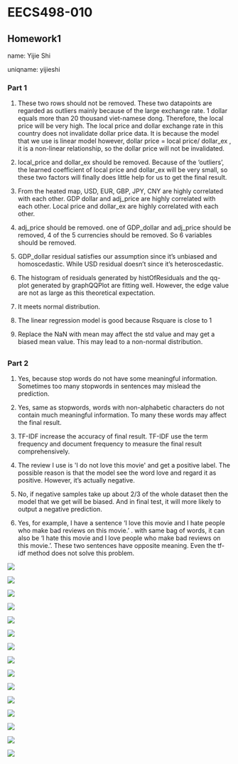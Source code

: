 # EECS498-010 

## Homework1

name: Yijie Shi

uniqname: yijieshi



### Part 1

1. These two rows should not be removed. These two datapoints are regarded as outliers mainly because of the large exchange rate. 1 dollar equals more than 20 thousand viet-namese dong. Therefore, the local price will be very high. The local price and dollar exchange rate in this country does not invalidate dollar price data. It is because the model that we use is linear model however, dollar price = local price/ dollar_ex , it is a non-linear relationship, so the dollar price will not be invalidated.



2. local_price and dollar_ex should be removed. Because of the ‘outliers’, the learned coefficient of local price and dollar_ex will be very small, so these two factors will finally does little help for us to get the final result.

   

3. From the heated map, USD, EUR, GBP, JPY, CNY are highly correlated with each other. GDP dollar and adj_price are highly correlated with each other. Local price and dollar_ex are highly correlated with each other.

   

4. adj_price should be removed. one of GDP_dollar and adj_price should be removed, 4 of the 5 currencies should be removed. So 6 variables should be removed.

   

5. GDP_dollar residual satisfies our assumption since it’s unbiased and homoscedastic. While USD residual doesn’t since it’s heteroscedastic.

   

6. The histogram of residuals generated by histOfResiduals and the qq-plot generated by graphQQPlot are fitting well. However, the edge value are not as large as this theoretical expectation.

   

7. It meets normal distribution.

   

8. The linear regression model is good because Rsquare is close to 1

   

9. Replace the NaN with mean may affect the std value and may get a biased mean value. This may lead to a non-normal distribution.

   ## 

### Part 2

1. Yes, because stop words do not have some meaningful information. Sometimes too many stopwords in sentences may mislead the prediction.

   

2. Yes, same as stopwords, words with non-alphabetic characters do not contain much meaningful information. To many these words may affect the final result.

   

3.  TF-IDF increase the accuracy of final result. TF-IDF use the term frequency and document frequency to measure the final result comprehensively.

   

4. The review I use is 'I do not love this movie' and get a positive label. The possible reason is that the model see the word love and regard it as positive. However, it’s actually negative.

   

5. No, if negative samples take up about 2/3 of the whole dataset then the model that we get will be biased. And in final test, it will more likely to output a negative prediction.

   

6. Yes, for example, I have a sentence ‘I love this movie and I hate people who make bad reviews on this movie.’ . with same bag of words, it can also be ‘I hate this movie and I love people who make bad reviews on this movie.’. These two sentences have opposite meaning. Even the tf-idf method does not solve this problem.



![](png/1.png)

![](png/2.png)

![](png/3.png)

![](png/4.png)

![](png/5.png)

![](png/6.png)

![](png/7.png)

![](png/8.png)

![](png/9.png)

![](png/10.png)

![](png/11.png)

![](png/12.png)

![](png/13.png)

![](png/14.png)

![](png/15.png)